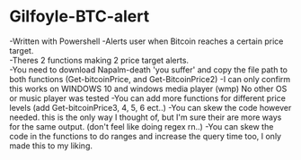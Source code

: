 # Gilfoyle-BTC-alert 
-Written with Powershell
-Alerts user when Bitcoin reaches a certain price target.  
-Theres 2 functions making 2 price target alerts.  
-You need to download Napalm-death 'you suffer' and copy the file path to both functions (Get-bitcoinPrice, and Get-BitcoinPrice2)
-I can only confirm this works on WINDOWS 10 and windows media player (wmp)  No other OS or music player was tested
-You can add more functions for different price levels (add Get-bitcoinPrice3, 4, 5, 6 ect..) 
-You can skew the code however needed.  this is the only way I thought of, but I'm sure their are more ways for the same output. (don't feel like doing regex rn..)
-You can skew the code in the functions to do ranges and increase the query time too, I only made this to my liking.
